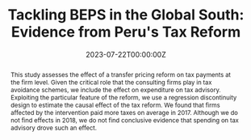 ---
title: "Tackling BEPS in the Global South: Evidence from Peru's Tax Reform"
authors:
- admin
- Katia Toledo
date: "2023-07-22T00:00:00Z"
doi: ""

# Schedule page publish date (NOT publication's date).
publishDate: "2023-08-01T00:00:00Z"

# Publication type.
# Legend: 0 = Uncategorized; 1 = Conference paper; 2 = Journal article;
# 3 = Preprint / Working Paper; 4 = Report; 5 = Book; 6 = Book section;
# 7 = Thesis; 8 = Patent
publication_types: ["2"]

# Publication name and optional abbreviated publication name.
publication: "*Economic System*"
publication_short: ""

abstract: This study assesses the effect of a transfer pricing reform on tax payments at the firm level. Given the critical role that the consulting firms play in tax avoidance schemes, we include the effect on expenditure on tax advisory. Exploiting the particular feature of the reform, we use a regression discontinuity design to estimate the causal effect of the tax reform. We found that firms affected by the intervention paid more taxes on average in 2017. Although we do not find effects in 2018, we do not find conclusive evidence that spending on tax advisory drove such an effect.

# Summary. An optional shortened abstract.
summary: 

tags:
- regression discontinuity
- Peru
- base erotion
- profit shifting
- transfer pricing
- tax
featured: false

# links:
# - name: ""
#   url: ""
url_pdf: ''
url_code: ''
url_dataset: ''
url_poster: ''
url_project: ''
url_slides: ''
url_source: ''
url_video: ''

# Featured image
# To use, add an image named `featured.jpg/png` to your page's folder. 

# Associated Projects (optional).
#   Associate this publication with one or more of your projects.
#   Simply enter your project's folder or file name without extension.
#   E.g. `internal-project` references `content/project/internal-project/index.md`.
#   Otherwise, set `projects: []`.
projects: []

# Slides (optional).
#   Associate this publication with Markdown slides.
#   Simply enter your slide deck's filename without extension.
#   E.g. `slides: "example"` references `content/slides/example/index.md`.
#   Otherwise, set `slides: ""`.
slides: example
---